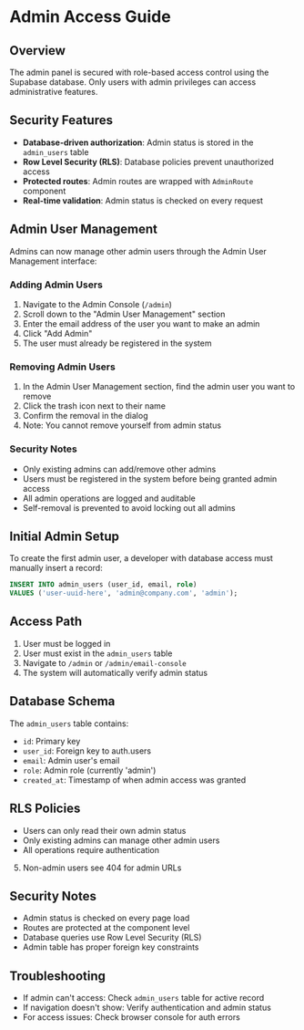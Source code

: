 # Admin Access Guide

## Overview
The admin panel is secured with role-based access control using the Supabase database. Only users with admin privileges can access administrative features.

## Security Features
- **Database-driven authorization**: Admin status is stored in the `admin_users` table
- **Row Level Security (RLS)**: Database policies prevent unauthorized access
- **Protected routes**: Admin routes are wrapped with `AdminRoute` component
- **Real-time validation**: Admin status is checked on every request

## Admin User Management
Admins can now manage other admin users through the Admin User Management interface:

### Adding Admin Users
1. Navigate to the Admin Console (`/admin`)
2. Scroll down to the "Admin User Management" section
3. Enter the email address of the user you want to make an admin
4. Click "Add Admin"
5. The user must already be registered in the system

### Removing Admin Users
1. In the Admin User Management section, find the admin user you want to remove
2. Click the trash icon next to their name
3. Confirm the removal in the dialog
4. Note: You cannot remove yourself from admin status

### Security Notes
- Only existing admins can add/remove other admins
- Users must be registered in the system before being granted admin access
- All admin operations are logged and auditable
- Self-removal is prevented to avoid locking out all admins

## Initial Admin Setup
To create the first admin user, a developer with database access must manually insert a record:

```sql
INSERT INTO admin_users (user_id, email, role)
VALUES ('user-uuid-here', 'admin@company.com', 'admin');
```

## Access Path
1. User must be logged in
2. User must exist in the `admin_users` table
3. Navigate to `/admin` or `/admin/email-console`
4. The system will automatically verify admin status

## Database Schema
The `admin_users` table contains:
- `id`: Primary key
- `user_id`: Foreign key to auth.users
- `email`: Admin user's email
- `role`: Admin role (currently 'admin')
- `created_at`: Timestamp of when admin access was granted

## RLS Policies
- Users can only read their own admin status
- Only existing admins can manage other admin users
- All operations require authentication
5. Non-admin users see 404 for admin URLs

## Security Notes
- Admin status is checked on every page load
- Routes are protected at the component level
- Database queries use Row Level Security (RLS)
- Admin table has proper foreign key constraints

## Troubleshooting
- If admin can't access: Check `admin_users` table for active record
- If navigation doesn't show: Verify authentication and admin status
- For access issues: Check browser console for auth errors